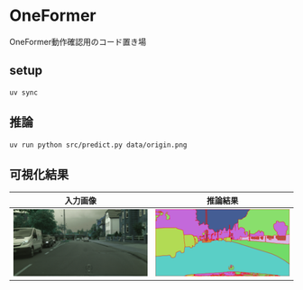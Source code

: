 # OneFormer
OneFormer動作確認用のコード置き場

## setup
```shell
uv sync
```

## 推論
```shell
uv run python src/predict.py data/origin.png
```

## 可視化結果
|入力画像|推論結果|
|---|---|
|![input_image](./data/origin.png)|![segmentation](./data/mask.png)|